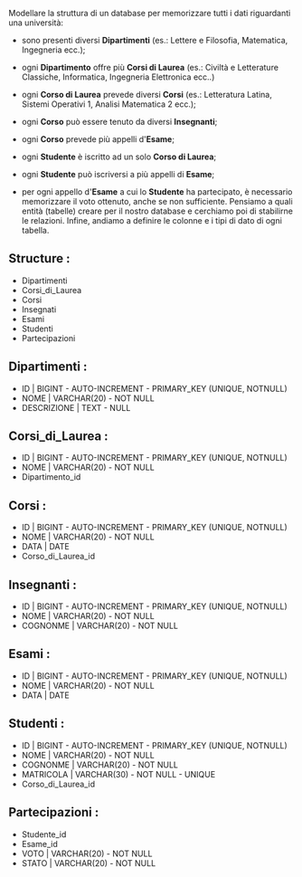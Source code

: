 Modellare la struttura di un database per memorizzare tutti i dati riguardanti una università:

- sono presenti diversi **Dipartimenti** (es.: Lettere e Filosofia, Matematica, Ingegneria ecc.);

- ogni **Dipartimento** offre più **Corsi di Laurea** (es.: Civiltà e Letterature Classiche, Informatica, Ingegneria Elettronica ecc..)

- ogni **Corso di Laurea** prevede diversi **Corsi** (es.: Letteratura Latina, Sistemi Operativi 1, Analisi Matematica 2 ecc.);

- ogni **Corso** può essere tenuto da diversi **Insegnanti**;

- ogni **Corso** prevede più appelli d'**Esame**;

- ogni **Studente** è iscritto ad un solo **Corso di Laurea**;

- ogni **Studente** può iscriversi a più appelli di **Esame**;

- per ogni appello d'**Esame** a cui lo **Studente** ha partecipato, è necessario memorizzare il voto ottenuto, anche se non sufficiente. Pensiamo a quali entità (tabelle) creare per il nostro database e cerchiamo poi di stabilirne le relazioni. Infine, andiamo a definire le colonne e i tipi di dato di ogni tabella.

## Structure :
- Dipartimenti
- Corsi_di_Laurea
- Corsi
- Insegnati 
- Esami 
- Studenti 
- Partecipazioni 

## Dipartimenti :
- ID | BIGINT - AUTO-INCREMENT - PRIMARY_KEY (UNIQUE, NOTNULL)
- NOME | VARCHAR(20) - NOT NULL
- DESCRIZIONE | TEXT - NULL

## Corsi_di_Laurea :
- ID | BIGINT - AUTO-INCREMENT - PRIMARY_KEY (UNIQUE, NOTNULL)
- NOME | VARCHAR(20) - NOT NULL
- Dipartimento_id 

## Corsi :
- ID | BIGINT - AUTO-INCREMENT - PRIMARY_KEY (UNIQUE, NOTNULL)
- NOME | VARCHAR(20) - NOT NULL
- DATA | DATE
- Corso_di_Laurea_id

## Insegnanti :
- ID | BIGINT - AUTO-INCREMENT - PRIMARY_KEY (UNIQUE, NOTNULL)
- NOME | VARCHAR(20) - NOT NULL
- COGNONME | VARCHAR(20) - NOT NULL

## Esami :
- ID | BIGINT - AUTO-INCREMENT - PRIMARY_KEY (UNIQUE, NOTNULL)
- NOME | VARCHAR(20) - NOT NULL
- DATA | DATE

## Studenti :
- ID | BIGINT - AUTO-INCREMENT - PRIMARY_KEY (UNIQUE, NOTNULL)
- NOME | VARCHAR(20) - NOT NULL
- COGNONME | VARCHAR(20) - NOT NULL
- MATRICOLA | VARCHAR(30) - NOT NULL - UNIQUE
- Corso_di_Laurea_id

## Partecipazioni :
- Studente_id
- Esame_id
- VOTO | VARCHAR(20) - NOT NULL
- STATO | VARCHAR(20) - NOT NULL